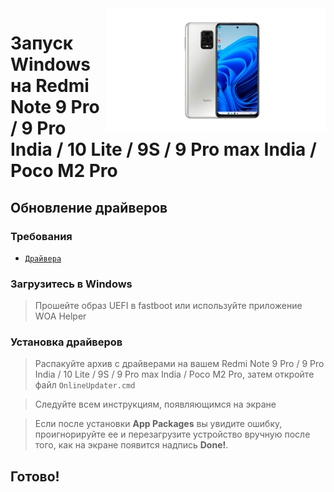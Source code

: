 <img align="right" src="https://github.com/Rubanoxd/Port-Windows-11-redmi-note-9_pro/blob/main/Miatoll.png" width="350" alt="Windows 11 Running On A Redmi Note 9 Pro / 9 Pro India / 10 Lite / 9S / 9 Pro max India / Poco M2 Pro">

# Запуск Windows на Redmi Note 9 Pro / 9 Pro India / 10 Lite / 9S / 9 Pro max India / Poco M2 Pro

## Обновление драйверов

### Требования
- [```Драйвера```](https://github.com/N1kroks/7xx-Drivers/releases/latest)

### Загрузитесь в Windows
> Прошейте образ UEFI в fastboot или используйте приложение WOA Helper

### Установка драйверов
> Распакуйте архив с драйверами на вашем Redmi Note 9 Pro / 9 Pro India / 10 Lite / 9S / 9 Pro max India / Poco M2 Pro, затем откройте файл `OnlineUpdater.cmd`

> Следуйте всем инструкциям, появляющимся на экране

> Если после установки **App Packages** вы увидите ошибку, проигнорируйте ее и перезагрузите устройство вручную после того, как на экране появится надпись **Done!**.

## Готово!

